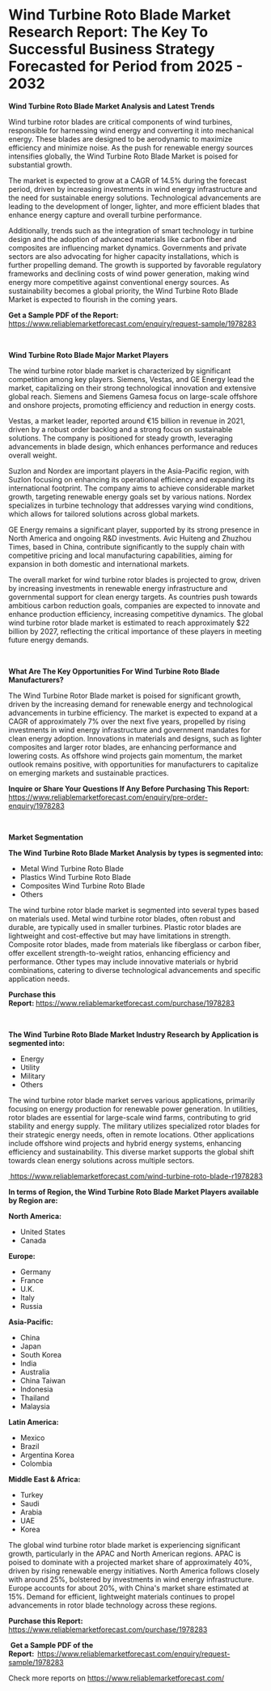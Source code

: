 <p><h1>Wind Turbine Roto Blade Market Research Report: The Key To Successful Business Strategy Forecasted for Period from 2025 - 2032</h1></p><p><strong>Wind Turbine Roto Blade Market Analysis and Latest Trends</strong></p>
<p><p>Wind turbine rotor blades are critical components of wind turbines, responsible for harnessing wind energy and converting it into mechanical energy. These blades are designed to be aerodynamic to maximize efficiency and minimize noise. As the push for renewable energy sources intensifies globally, the Wind Turbine Roto Blade Market is poised for substantial growth. </p><p>The market is expected to grow at a CAGR of 14.5% during the forecast period, driven by increasing investments in wind energy infrastructure and the need for sustainable energy solutions. Technological advancements are leading to the development of longer, lighter, and more efficient blades that enhance energy capture and overall turbine performance. </p><p>Additionally, trends such as the integration of smart technology in turbine design and the adoption of advanced materials like carbon fiber and composites are influencing market dynamics. Governments and private sectors are also advocating for higher capacity installations, which is further propelling demand. The growth is supported by favorable regulatory frameworks and declining costs of wind power generation, making wind energy more competitive against conventional energy sources. As sustainability becomes a global priority, the Wind Turbine Roto Blade Market is expected to flourish in the coming years.</p></p>
<p><strong>Get a Sample PDF of the Report:&nbsp;</strong> <a href="https://www.reliablemarketforecast.com/enquiry/request-sample/1978283?utm_campaign=2443&utm_medium=2&utm_source=Github&utm_content=ia&utm_term=01032025&utm_id=wind-turbine-roto-blade">https://www.reliablemarketforecast.com/enquiry/request-sample/1978283</a></p>
<p>&nbsp;</p>
<p><strong>Wind Turbine Roto Blade Major Market Players</strong></p>
<p><p>The wind turbine rotor blade market is characterized by significant competition among key players. Siemens, Vestas, and GE Energy lead the market, capitalizing on their strong technological innovation and extensive global reach. Siemens and Siemens Gamesa focus on large-scale offshore and onshore projects, promoting efficiency and reduction in energy costs.</p><p>Vestas, a market leader, reported around €15 billion in revenue in 2021, driven by a robust order backlog and a strong focus on sustainable solutions. The company is positioned for steady growth, leveraging advancements in blade design, which enhances performance and reduces overall weight.</p><p>Suzlon and Nordex are important players in the Asia-Pacific region, with Suzlon focusing on enhancing its operational efficiency and expanding its international footprint. The company aims to achieve considerable market growth, targeting renewable energy goals set by various nations. Nordex specializes in turbine technology that addresses varying wind conditions, which allows for tailored solutions across global markets.</p><p>GE Energy remains a significant player, supported by its strong presence in North America and ongoing R&D investments. Avic Huiteng and Zhuzhou Times, based in China, contribute significantly to the supply chain with competitive pricing and local manufacturing capabilities, aiming for expansion in both domestic and international markets.</p><p>The overall market for wind turbine rotor blades is projected to grow, driven by increasing investments in renewable energy infrastructure and governmental support for clean energy targets. As countries push towards ambitious carbon reduction goals, companies are expected to innovate and enhance production efficiency, increasing competitive dynamics. The global wind turbine rotor blade market is estimated to reach approximately $22 billion by 2027, reflecting the critical importance of these players in meeting future energy demands.</p></p>
<p>&nbsp;</p>
<p><strong>What Are The Key Opportunities For Wind Turbine Roto Blade Manufacturers?</strong></p>
<p><p>The Wind Turbine Rotor Blade market is poised for significant growth, driven by the increasing demand for renewable energy and technological advancements in turbine efficiency. The market is expected to expand at a CAGR of approximately 7% over the next five years, propelled by rising investments in wind energy infrastructure and government mandates for clean energy adoption. Innovations in materials and designs, such as lighter composites and larger rotor blades, are enhancing performance and lowering costs. As offshore wind projects gain momentum, the market outlook remains positive, with opportunities for manufacturers to capitalize on emerging markets and sustainable practices.</p></p>
<p><strong>Inquire or Share Your Questions If Any Before Purchasing This Report:</strong> <a href="https://www.reliablemarketforecast.com/enquiry/pre-order-enquiry/1978283?utm_campaign=2443&utm_medium=2&utm_source=Github&utm_content=ia&utm_term=01032025&utm_id=wind-turbine-roto-blade">https://www.reliablemarketforecast.com/enquiry/pre-order-enquiry/1978283</a></p>
<p>&nbsp;</p>
<p><strong>Market Segmentation</strong></p>
<p><strong>The Wind Turbine Roto Blade Market Analysis by types is segmented into:</strong></p>
<p><ul><li>Metal Wind Turbine Roto Blade</li><li>Plastics Wind Turbine Roto Blade</li><li>Composites Wind Turbine Roto Blade</li><li>Others</li></ul></p>
<p><p>The wind turbine rotor blade market is segmented into several types based on materials used. Metal wind turbine rotor blades, often robust and durable, are typically used in smaller turbines. Plastic rotor blades are lightweight and cost-effective but may have limitations in strength. Composite rotor blades, made from materials like fiberglass or carbon fiber, offer excellent strength-to-weight ratios, enhancing efficiency and performance. Other types may include innovative materials or hybrid combinations, catering to diverse technological advancements and specific application needs.</p></p>
<p><strong>Purchase this Report:&nbsp;</strong><a href="https://www.reliablemarketforecast.com/purchase/1978283?utm_campaign=2443&utm_medium=2&utm_source=Github&utm_content=ia&utm_term=01032025&utm_id=wind-turbine-roto-blade">https://www.reliablemarketforecast.com/purchase/1978283</a></p>
<p>&nbsp;</p>
<p><strong>The Wind Turbine Roto Blade Market Industry Research by Application is segmented into:</strong></p>
<p><ul><li>Energy</li><li>Utility</li><li>Military</li><li>Others</li></ul></p>
<p><p>The wind turbine rotor blade market serves various applications, primarily focusing on energy production for renewable power generation. In utilities, rotor blades are essential for large-scale wind farms, contributing to grid stability and energy supply. The military utilizes specialized rotor blades for their strategic energy needs, often in remote locations. Other applications include offshore wind projects and hybrid energy systems, enhancing efficiency and sustainability. This diverse market supports the global shift towards clean energy solutions across multiple sectors.</p></p>
<p><a href="https://www.reliablemarketforecast.com/wind-turbine-roto-blade-r1978283?utm_campaign=2443&utm_medium=2&utm_source=Github&utm_content=ia&utm_term=01032025&utm_id=wind-turbine-roto-blade">&nbsp;https://www.reliablemarketforecast.com/wind-turbine-roto-blade-r1978283</a></p>
<p><strong>In terms of Region, the Wind Turbine Roto Blade Market Players available by Region are:</strong></p>
<p>
    <p> <strong> North America: </strong>
        <ul>
            <li>United States</li>
            <li>Canada</li>
        </ul>
        </p> 
    <p> <strong> Europe: </strong>
        <ul>
            <li>Germany</li>
            <li>France</li>
            <li>U.K.</li>
            <li>Italy</li>
            <li>Russia</li>
        </ul>
        </p> 
    <p> <strong> Asia-Pacific: </strong>
        <ul>
            <li>China</li>
            <li>Japan</li>
            <li>South Korea</li>
            <li>India</li>
            <li>Australia</li>
            <li>China Taiwan</li>
            <li>Indonesia</li>
            <li>Thailand</li>
            <li>Malaysia</li>
        </ul>
        </p> 
    <p> <strong> Latin America: </strong>
        <ul>
            <li>Mexico</li>
            <li>Brazil</li>
            <li>Argentina Korea</li>
            <li>Colombia</li>
        </ul>
        </p> 
    <p> <strong> Middle East & Africa: </strong>
        <ul>
            <li>Turkey</li>
            <li>Saudi</li>
            <li>Arabia</li>
            <li>UAE</li>
            <li>Korea</li>
        </ul>
    </p>
    </p>
<p><p>The global wind turbine rotor blade market is experiencing significant growth, particularly in the APAC and North American regions. APAC is poised to dominate with a projected market share of approximately 40%, driven by rising renewable energy initiatives. North America follows closely with around 25%, bolstered by investments in wind energy infrastructure. Europe accounts for about 20%, with China's market share estimated at 15%. Demand for efficient, lightweight materials continues to propel advancements in rotor blade technology across these regions.</p></p>
<p><strong>Purchase this Report: </strong><a href="https://www.reliablemarketforecast.com/purchase/1978283?utm_campaign=2443&utm_medium=2&utm_source=Github&utm_content=ia&utm_term=01032025&utm_id=wind-turbine-roto-blade">https://www.reliablemarketforecast.com/purchase/1978283</a></p>
<p>&nbsp;<strong>Get a Sample PDF of the Report:&nbsp;&nbsp;</strong><a href="https://www.reliablemarketforecast.com/enquiry/request-sample/1978283?utm_campaign=2443&utm_medium=2&utm_source=Github&utm_content=ia&utm_term=01032025&utm_id=wind-turbine-roto-blade">https://www.reliablemarketforecast.com/enquiry/request-sample/1978283</a></p>
<p><strong></strong></p>
<p>Check more reports on <a href="https://www.reliablemarketforecast.com/?utm_campaign=2443&utm_medium=2&utm_source=Github&utm_content=ia&utm_term=01032025&utm_id=wind-turbine-roto-blade">https://www.reliablemarketforecast.com/</a></p>